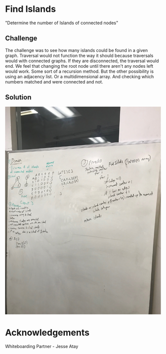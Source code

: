 # Find Islands
"Determine the number of Islands of connected nodes"

## Challenge
The challenge was to see how many islands could be found in a given graph. Traversal would not function the way it should because traversals would with connected graphs. If they are disconnected, the traversal would end. We feel that changing the root node until there aren't any nodes left would work. Some sort of a recursion method. But the other possibility is using an adjacency list. Or a multidimensional array. And checking which numbers matched and were connected and not.

## Solution
![Image](../../assets/FindIslands.jpg)

# Acknowledgements
Whiteboarding Partner - Jesse Atay